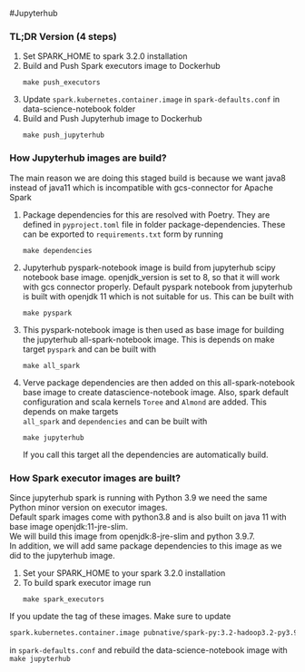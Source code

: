 #Jupyterhub
### TL;DR Version (4 steps) 
1. Set SPARK_HOME to spark 3.2.0 installation
2. Build and Push Spark executors image to Dockerhub
   ```shell
   make push_executors
   ```
3. Update `spark.kubernetes.container.image` in `spark-defaults.conf` in data-science-notebook folder
4. Build and Push Jupyterhub image to Dockerhub
   ```shell
   make push_jupyterhub
   ```


### How Jupyterhub images are build?
The main reason we are doing this staged build is because we want java8 instead of java11 which is incompatible with 
gcs-connector for Apache Spark
1. Package dependencies for this are resolved with Poetry. They are defined in `pyproject.toml` file in folder
   package-dependencies. These can be exported to `requirements.txt` form by running
    ```shell
    make dependencies  
    ```
2. Jupyterhub pyspark-notebook image is build from jupyterhub scipy notebook base image. openjdk_version is set to 8, 
   so that it will work with gcs connector properly. Default pyspark notebook from jupyterhub is built with openjdk 11 
   which is not suitable for us. This can be built with
   ```shell
   make pyspark
   ```
   
3. This pyspark-notebook image is then used as base image for building the jupyterhub all-spark-notebook image. This is
   depends on make target `pyspark` and can be built with
   ```shell
   make all_spark
   ```

4. Verve package dependencies are then added on this all-spark-notebook base image to create datascience-notebook image. 
   Also, spark default configuration and scala kernels `Toree` and `Almond` are added. This depends on make targets  
   `all_spark` and `dependencies` and can be built with
   ```shell
   make jupyterhub
   ```
   If you call this target all the dependencies are automatically build.

### How Spark executor images are built?
Since jupyterhub spark is running with Python 3.9 we need the same Python minor version on executor images. \
Default spark images come with python3.8 and is also built on java 11 with base image openjdk:11-jre-slim. \
We will build this image from openjdk:8-jre-slim and python 3.9.7. \
In addition, we will add same package dependencies to this image as we did to the jupyterhub image. 

1. Set your SPARK_HOME to your spark 3.2.0 installation
2. To build spark executor image run
   ```shell 
   make spark_executors
   ```
If you update the tag of these images. Make sure to update 
```markdown
spark.kubernetes.container.image pubnative/spark-py:3.2-hadoop3.2-py3.9-java8
```
in `spark-defaults.conf` and rebuild the data-science-notebook image with `make jupyterhub` 

